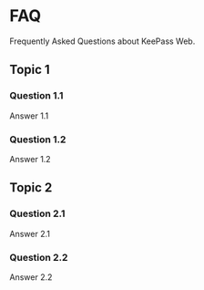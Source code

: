 # FAQ

Frequently Asked Questions about KeePass Web.

## Topic 1

### Question 1.1

Answer 1.1

### Question 1.2

Answer 1.2

## Topic 2

### Question 2.1

Answer 2.1

### Question 2.2

Answer 2.2
